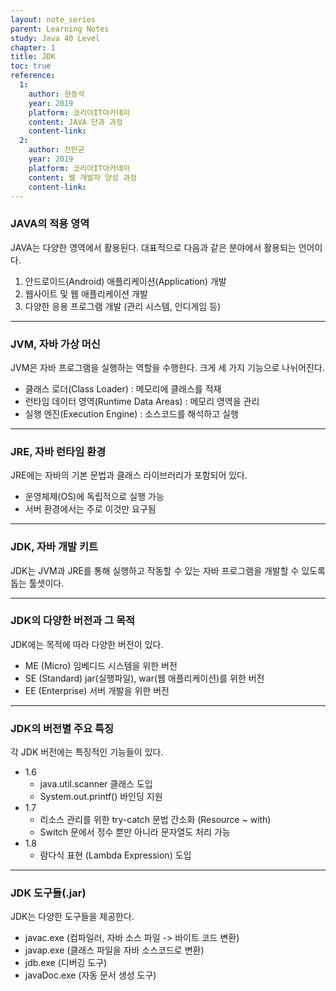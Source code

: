 ```yaml
---
layout: note_series
parent: Learning Notes
study: Java 40 Level
chapter: 1
title: JDK
toc: true
reference:
  1: 
    author: 한동석
    year: 2019
    platform: 코리아IT아카데미
    content: JAVA 단과 과정
    content-link: 
  2:
    author: 전민균
    year: 2019
    platform: 코리아IT아카데미
    content: 웹 개발자 양성 과정
    content-link: 
---
```


### JAVA의 적용 영역

JAVA는 다양한 영역에서 활용된다. 대표적으로 다음과 같은 분야에서 활용되는 언어이다.

1. 안드로이드(Android) 애플리케이션(Application) 개발
2. 웹사이트 및 웹 애플리케이션 개발
3. 다양한 응용 프로그램 개발 (관리 시스템, 인디게임 등)

---

### JVM, 자바 가상 머신

JVM은 자바 프로그램을 실행하는 역할을 수행한다. 크게 세 가지 기능으로 나뉘어진다.

- 클래스 로더(Class Loader) : 메모리에 클래스를 적재
- 런타임 데이터 영역(Runtime Data Areas) : 메모리 영역을 관리
- 실행 엔진(Execution Engine) : 소스코드를 해석하고 실행

---

### JRE, 자바 런타임 환경

JRE에는 자바의 기본 문법과 클래스 라이브러리가 포함되어 있다.

- 운영체제(OS)에 독립적으로 실행 가능
- 서버 환경에서는 주로 이것만 요구됨

---

### JDK, 자바 개발 키트

JDK는 JVM과 JRE를 통해 실행하고 작동할 수 있는 자바 프로그램을 개발할 수 있도록 돕는 툴셋이다.

---

### JDK의 다양한 버전과 그 목적

JDK에는 목적에 따라 다양한 버전이 있다.

- ME (Micro)
  임베디드 시스템을 위한 버전
- SE (Standard)
  jar(실행파일), war(웹 애플리케이션)를 위한 버전
- EE (Enterprise)
  서버 개발을 위한 버전

---

### JDK의 버전별 주요 특징

각 JDK 버전에는 특징적인 기능들이 있다.

- 1.6
  - java.util.scanner 클래스 도입
  - System.out.printf() 바인딩 지원
- 1.7
  - 리소스 관리를 위한 try-catch 문법 간소화 (Resource ~ with)
  - Switch 문에서 정수 뿐만 아니라 문자열도 처리 가능
- 1.8
  - 람다식 표현 (Lambda Expression) 도입

---

### JDK 도구들(.jar)

JDK는 다양한 도구들을 제공한다.

- javac.exe (컴파일러, 자바 소스 파일 -> 바이트 코드 변환)
- javap.exe (클래스 파일을 자바 소스코드로 변환)
- jdb.exe (디버깅 도구)
- javaDoc.exe (자동 문서 생성 도구)
